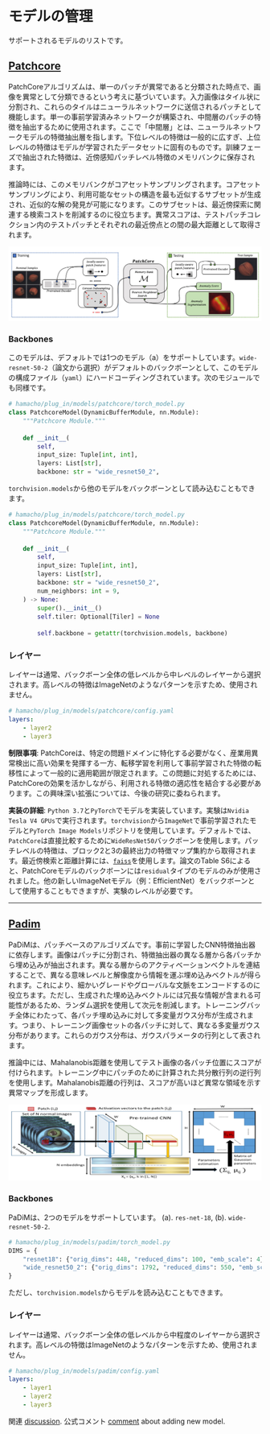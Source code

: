 # モデルの管理

サポートされるモデルのリストです。

## [Patchcore](https://arxiv.org/pdf/2106.08265.pdf)

PatchCoreアルゴリズムは、単一のパッチが異常であると分類された時点で、画像を異常として分類できるという考えに基づいています。入力画像はタイル状に分割され、これらのタイルはニューラルネットワークに送信されるパッチとして機能します。単一の事前学習済みネットワークが構築され、中間層のパッチの特徴を抽出するために使用されます。ここで「中間層」とは、ニューラルネットワークモデルの特徴抽出層を指します。下位レベルの特徴は一般的に広すぎ、上位レベルの特徴はモデルが学習されたデータセットに固有のものです。訓練フェーズで抽出された特徴は、近傍感知パッチレベル特徴のメモリバンクに保存されます。

推論時には、このメモリバンクがコアセットサンプリングされます。コアセットサンプリングにより、利用可能なセットの構造を最も近似するサブセットが生成され、近似的な解の発見が可能になります。このサブセットは、最近傍探索に関連する検索コストを削減するのに役立ちます。異常スコアは、テストパッチコレクション内のテストパッチとそれぞれの最近傍点との間の最大距離として取得されます。

![patchcore](./assets/patchcore/architecture.jpg)

### Backbones

このモデルは、デフォルトでは1つのモデル（a）をサポートしています。`wide-resnet-50-2`（論文から選択）がデフォルトのバックボーンとして、このモデルの構成ファイル（`yaml`）にハードコーディングされています。次のモジュールでも同様です。

```python
# hamacho/plug_in/models/patchcore/torch_model.py 
class PatchcoreModel(DynamicBufferModule, nn.Module):
    """Patchcore Module."""

    def __init__(
        self,
        input_size: Tuple[int, int],
        layers: List[str],
        backbone: str = "wide_resnet50_2",
```

`torchvision.models`から他のモデルをバックボーンとして読み込むこともできます。

```python
# hamacho/plug_in/models/patchcore/torch_model.py 
class PatchcoreModel(DynamicBufferModule, nn.Module):
    """Patchcore Module."""

    def __init__(
        self,
        input_size: Tuple[int, int],
        layers: List[str],
        backbone: str = "wide_resnet50_2",
        num_neighbors: int = 9,
    ) -> None:
        super().__init__()
        self.tiler: Optional[Tiler] = None

        self.backbone = getattr(torchvision.models, backbone)
```

### レイヤー

レイヤーは通常、バックボーン全体の低レベルから中レベルのレイヤーから選択されます。高レベルの特徴はImageNetのようなパターンを示すため、使用されません。

```yaml
# hamacho/plug_in/models/patchcore/config.yaml
layers:
    - layer2
    - layer3
```

**制限事項**: PatchCoreは、特定の問題ドメインに特化する必要がなく、産業用異常検出に高い効果を発揮する一方、転移学習を利用して事前学習された特徴の転移性によって一般的に適用範囲が限定されます。この問題に対処するためには、PatchCoreの効果を活かしながら、利用される特徴の適応性を結合する必要があります。この興味深い拡張については、今後の研究に委ねられます。

**実装の詳細**: `Python 3.7`と`PyTorch`でモデルを実装しています。実験は`Nvidia Tesla V4 GPUs`で実行されます。`torchvision`から`ImageNet`で事前学習されたモデルと`PyTorch Image Models`リポジトリを使用しています。デフォルトでは、`PatchCore`は直接比較するために`WideResNet50`バックボーンを使用します。パッチレベルの特徴は、ブロック2と3の最終出力の特徴マップ集約から取得されます。最近傍検索と距離計算には、[`faiss`](https://github.com/facebookresearch/faiss)を使用します。論文のTable S6によると、PatchCoreモデルのバックボーンには`residual`タイプのモデルのみが使用されました。他の新しいImageNetモデル（例：EfficientNet）をバックボーンとして使用することもできますが、実験のレベルが必要です。

---

## [Padim](https://arxiv.org/pdf/2011.08785.pdf)

PaDiMは、パッチベースのアルゴリズムです。事前に学習したCNN特徴抽出器に依存します。画像はパッチに分割され、特徴抽出器の異なる層から各パッチから埋め込みが抽出されます。異なる層からのアクティベーションベクトルを連結することで、異なる意味レベルと解像度から情報を運ぶ埋め込みベクトルが得られます。これにより、細かいグレードやグローバルな文脈をエンコードするのに役立ちます。ただし、生成された埋め込みベクトルには冗長な情報が含まれる可能性があるため、ランダム選択を使用して次元を削減します。トレーニングバッチ全体にわたって、各パッチ埋め込みに対して多変量ガウス分布が生成されます。つまり、トレーニング画像セットの各パッチに対して、異なる多変量ガウス分布があります。これらのガウス分布は、ガウスパラメータの行列として表されます。

推論中には、Mahalanobis距離を使用してテスト画像の各パッチ位置にスコアが付けられます。トレーニング中にパッチのために計算された共分散行列の逆行列を使用します。Mahalanobis距離の行列は、スコアが高いほど異常な領域を示す異常マップを形成します。

![padim](./assets/padim/architecture.jpg)

### Backbones

PaDiMは、2つのモデルをサポートしています。 (a). `res-net-18`, (b). `wide-resnet-50-2`.

```python
# hamacho/plug_in/models/padim/torch_model.py
DIMS = {
    "resnet18": {"orig_dims": 448, "reduced_dims": 100, "emb_scale": 4},
    "wide_resnet50_2": {"orig_dims": 1792, "reduced_dims": 550, "emb_scale": 4},
}
```

ただし、`torchvision.models`からモデルを読み込むこともできます。

### レイヤー

レイヤーは通常、バックボーン全体の低レベルから中程度のレイヤーから選択されます。高レベルの特徴はImageNetのようなパターンを示すため、使用されません。

```yaml
# hamacho/plug_in/models/padim/config.yaml
layers:
    - layer1
    - layer2
    - layer3
```

関連 [discussion](https://chowagiken.atlassian.net/browse/WAD-267?focusedCommentId=19283). 公式コメント [comment](https://github.com/openvinotoolkit/anomalib/discussions/684) about adding new model.

